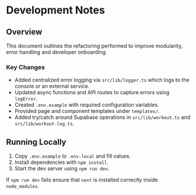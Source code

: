 # Development Notes

## Overview
This document outlines the refactoring performed to improve modularity, error handling and developer onboarding.

### Key Changes
- Added centralized error logging via `src/lib/logger.ts` which logs to the console or an external service.
- Updated async functions and API routes to capture errors using `logError`.
- Created `.env.example` with required configuration variables.
- Provided page and component templates under `templates/`.
- Added try/catch around Supabase operations in `src/lib/workout.ts` and `src/lib/workout-log.ts`.

## Running Locally
1. Copy `.env.example` to `.env.local` and fill values.
2. Install dependencies with `npm install`.
3. Start the dev server using `npm run dev`.

If `npm run dev` fails ensure that `next` is installed correctly inside `node_modules`.
